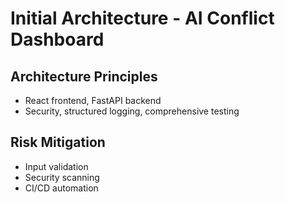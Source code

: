 
# Initial Architecture - AI Conflict Dashboard

## Architecture Principles
- React frontend, FastAPI backend
- Security, structured logging, comprehensive testing

## Risk Mitigation
- Input validation
- Security scanning
- CI/CD automation
